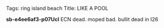 Tags: ring island beach
Title: LIKE A POOL
  
**sb-e4ee6af3-p07Ucl** ECN dead. moped bad. bullit dead in I26